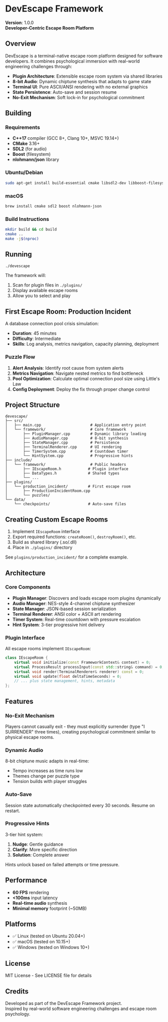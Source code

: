 # DevEscape Framework

**Version**: 1.0.0  
**Developer-Centric Escape Room Platform**

## Overview

DevEscape is a terminal-native escape room platform designed for software developers. It combines psychological immersion with real-world engineering challenges through:

- **Plugin Architecture**: Extensible escape room system via shared libraries
- **8-bit Audio**: Dynamic chiptune synthesis that adapts to game state
- **Terminal UI**: Pure ASCII/ANSI rendering with no external graphics
- **State Persistence**: Auto-save and session resume
- **No-Exit Mechanism**: Soft lock-in for psychological commitment

## Building

### Requirements

- **C++17** compiler (GCC 8+, Clang 10+, MSVC 19.14+)
- **CMake** 3.16+
- **SDL2** (for audio)
- **Boost** (filesystem)
- **nlohmann/json** library

### Ubuntu/Debian

```bash
sudo apt-get install build-essential cmake libsdl2-dev libboost-filesystem-dev nlohmann-json3-dev
```

### macOS

```bash
brew install cmake sdl2 boost nlohmann-json
```

### Build Instructions

```bash
mkdir build && cd build
cmake ..
make -j$(nproc)
```

## Running

```bash
./devescape
```

The framework will:
1. Scan for plugin files in `./plugins/`
2. Display available escape rooms
3. Allow you to select and play

## First Escape Room: Production Incident

A database connection pool crisis simulation:
- **Duration**: 45 minutes
- **Difficulty**: Intermediate
- **Skills**: Log analysis, metrics navigation, capacity planning, deployment

### Puzzle Flow

1. **Alert Analysis**: Identify root cause from system alerts
2. **Metrics Navigation**: Navigate nested metrics to find bottleneck
3. **Pool Optimization**: Calculate optimal connection pool size using Little's Law
4. **Config Deployment**: Deploy the fix through proper change control

## Project Structure

```
devescape/
├── src/
│   ├── main.cpp                      # Application entry point
│   └── framework/                    # Core framework
│       ├── PluginManager.cpp         # Dynamic library loading
│       ├── AudioManager.cpp          # 8-bit synthesis
│       ├── StateManager.cpp          # Persistence
│       ├── TerminalRenderer.cpp      # UI rendering
│       ├── TimerSystem.cpp           # Countdown timer
│       └── HintSystem.cpp            # Progressive hints
├── include/
│   └── framework/                    # Public headers
│       ├── IEscapeRoom.h            # Plugin interface
│       ├── DataTypes.h              # Shared types
│       └── ...
├── plugins/
│   └── production_incident/         # First escape room
│       ├── ProductionIncidentRoom.cpp
│       └── puzzles/
└── data/
    └── checkpoints/                 # Auto-save files
```

## Creating Custom Escape Rooms

1. Implement `IEscapeRoom` interface
2. Export required functions: `createRoom()`, `destroyRoom()`, etc.
3. Build as shared library (.so/.dll)
4. Place in `./plugins/` directory

See `plugins/production_incident/` for a complete example.

## Architecture

### Core Components

- **Plugin Manager**: Discovers and loads escape room plugins dynamically
- **Audio Manager**: NES-style 4-channel chiptune synthesizer
- **State Manager**: JSON-based session serialization
- **Terminal Renderer**: ANSI color + ASCII art rendering
- **Timer System**: Real-time countdown with pressure escalation
- **Hint System**: 3-tier progressive hint delivery

### Plugin Interface

All escape rooms implement `IEscapeRoom`:

```cpp
class IEscapeRoom {
    virtual void initialize(const FrameworkContext& context) = 0;
    virtual ProcessResult processInput(const std::string& command) = 0;
    virtual void render(TerminalRenderer& renderer) const = 0;
    virtual void update(float deltaTimeSeconds) = 0;
    // ... plus state management, hints, metadata
};
```

## Features

### No-Exit Mechanism
Players cannot casually exit - they must explicitly surrender (type "I SURRENDER" three times), creating psychological commitment similar to physical escape rooms.

### Dynamic Audio
8-bit chiptune music adapts in real-time:
- Tempo increases as time runs low
- Themes change per puzzle type
- Tension builds with player struggles

### Auto-Save
Session state automatically checkpointed every 30 seconds. Resume on restart.

### Progressive Hints
3-tier hint system:
1. **Nudge**: Gentle guidance
2. **Clarify**: More specific direction
3. **Solution**: Complete answer

Hints unlock based on failed attempts or time pressure.

## Performance

- **60 FPS** rendering
- **<100ms** input latency
- **Real-time audio** synthesis
- **Minimal memory** footprint (~50MB)

## Platforms

- ✅ Linux (tested on Ubuntu 20.04+)
- ✅ macOS (tested on 10.15+)
- ✅ Windows (tested on Windows 10+)

## License

MIT License - See LICENSE file for details

## Credits

Developed as part of the DevEscape Framework project.  
Inspired by real-world software engineering challenges and escape room psychology.
